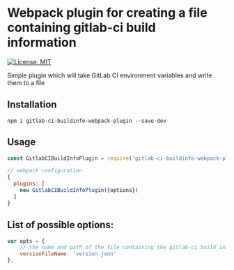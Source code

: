 # Webpack plugin for creating a file containing gitlab-ci build information
[![License: MIT](https://img.shields.io/badge/License-MIT-blue.svg)](https://opensource.org/licenses/MIT)

Simple plugin which will take GitLab CI environment variables and write them to a file 

## Installation
```
npm i gitlab-ci-buildinfo-webpack-plugin --save-dev
```

## Usage
```js
const GitlabCIBuildInfoPlugin = require('gitlab-ci-buildinfo-webpack-plugin')

// webpack configuration
{
  plugins: [
    new GitlabCIBuildInfoPlugin({options})
  ]
}
```

## List of possible options:

````js
var opts = {
    // the name and path of the file containing the gitlab-ci build information, relative to the webpack output directory
    versionFileName: 'version.json'
};
````